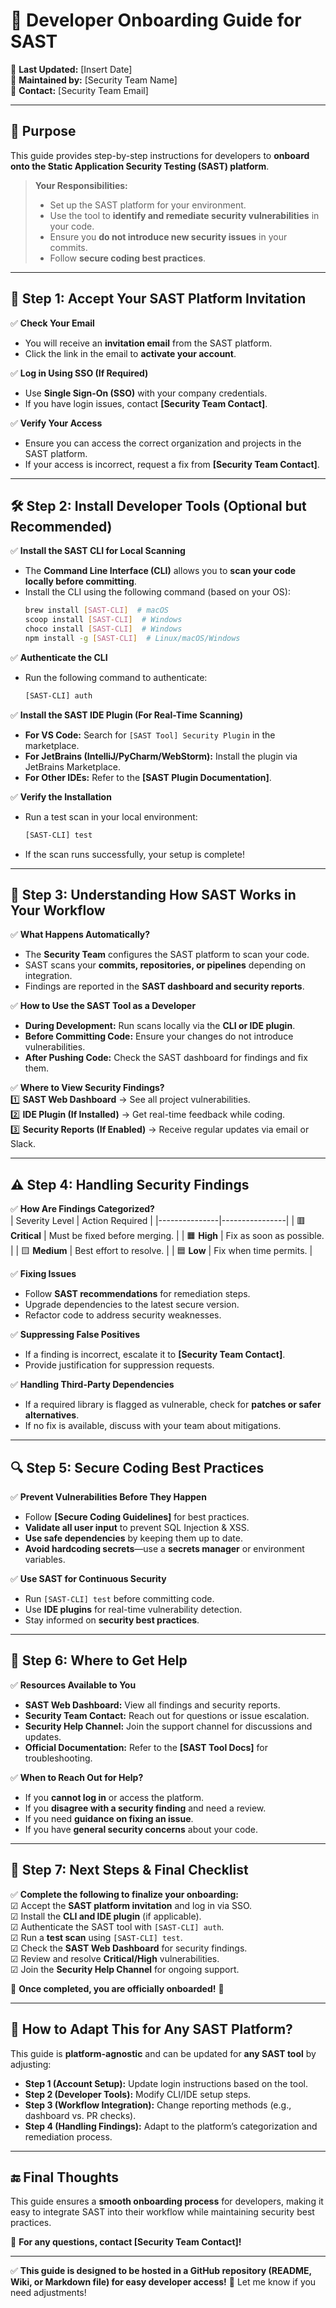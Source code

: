 # **🚀 Developer Onboarding Guide for SAST**  
📌 **Last Updated:** [Insert Date]  
📌 **Maintained by:** [Security Team Name]  
📌 **Contact:** [Security Team Email]  

---

## **📖 Purpose**  
This guide provides step-by-step instructions for developers to **onboard onto the Static Application Security Testing (SAST) platform**.  

> **Your Responsibilities:**  
> - Set up the SAST platform for your environment.  
> - Use the tool to **identify and remediate security vulnerabilities** in your code.  
> - Ensure you **do not introduce new security issues** in your commits.  
> - Follow **secure coding best practices**.  

---

## **📌 Step 1: Accept Your SAST Platform Invitation**  
✅ **Check Your Email**  
- You will receive an **invitation email** from the SAST platform.  
- Click the link in the email to **activate your account**.  

✅ **Log in Using SSO (If Required)**  
- Use **Single Sign-On (SSO)** with your company credentials.  
- If you have login issues, contact **[Security Team Contact]**.  

✅ **Verify Your Access**  
- Ensure you can access the correct organization and projects in the SAST platform.  
- If your access is incorrect, request a fix from **[Security Team Contact]**.  

---

## **🛠 Step 2: Install Developer Tools (Optional but Recommended)**  
✅ **Install the SAST CLI for Local Scanning**  
- The **Command Line Interface (CLI)** allows you to **scan your code locally before committing**.  
- Install the CLI using the following command (based on your OS):  
  ```bash
  brew install [SAST-CLI]  # macOS
  scoop install [SAST-CLI]  # Windows
  choco install [SAST-CLI]  # Windows
  npm install -g [SAST-CLI]  # Linux/macOS/Windows
  ```  

✅ **Authenticate the CLI**  
- Run the following command to authenticate:  
  ```bash
  [SAST-CLI] auth
  ```  

✅ **Install the SAST IDE Plugin (For Real-Time Scanning)**  
- **For VS Code:** Search for `[SAST Tool] Security Plugin` in the marketplace.  
- **For JetBrains (IntelliJ/PyCharm/WebStorm):** Install the plugin via JetBrains Marketplace.  
- **For Other IDEs:** Refer to the **[SAST Plugin Documentation]**.  

✅ **Verify the Installation**  
- Run a test scan in your local environment:  
  ```bash
  [SAST-CLI] test
  ```  
- If the scan runs successfully, your setup is complete!  

---

## **🔄 Step 3: Understanding How SAST Works in Your Workflow**  
✅ **What Happens Automatically?**  
- The **Security Team** configures the SAST platform to scan your code.  
- SAST scans your **commits, repositories, or pipelines** depending on integration.  
- Findings are reported in the **SAST dashboard and security reports**.  

✅ **How to Use the SAST Tool as a Developer**  
- **During Development:** Run scans locally via the **CLI or IDE plugin**.  
- **Before Committing Code:** Ensure your changes do not introduce vulnerabilities.  
- **After Pushing Code:** Check the SAST dashboard for findings and fix them.  

✅ **Where to View Security Findings?**  
1️⃣ **SAST Web Dashboard** → See all project vulnerabilities.  
2️⃣ **IDE Plugin (If Installed)** → Get real-time feedback while coding.  
3️⃣ **Security Reports (If Enabled)** → Receive regular updates via email or Slack.  

---

## **⚠ Step 4: Handling Security Findings**  
✅ **How Are Findings Categorized?**  
| Severity Level | Action Required |
|---------------|----------------|
| 🟥 **Critical** | Must be fixed before merging. |
| 🟧 **High** | Fix as soon as possible. |
| 🟨 **Medium** | Best effort to resolve. |
| 🟦 **Low** | Fix when time permits. |

✅ **Fixing Issues**  
- Follow **SAST recommendations** for remediation steps.  
- Upgrade dependencies to the latest secure version.  
- Refactor code to address security weaknesses.  

✅ **Suppressing False Positives**  
- If a finding is incorrect, escalate it to **[Security Team Contact]**.  
- Provide justification for suppression requests.  

✅ **Handling Third-Party Dependencies**  
- If a required library is flagged as vulnerable, check for **patches or safer alternatives**.  
- If no fix is available, discuss with your team about mitigations.  

---

## **🔍 Step 5: Secure Coding Best Practices**  
✅ **Prevent Vulnerabilities Before They Happen**  
- Follow **[Secure Coding Guidelines]** for best practices.  
- **Validate all user input** to prevent SQL Injection & XSS.  
- **Use safe dependencies** by keeping them up to date.  
- **Avoid hardcoding secrets**—use a **secrets manager** or environment variables.  

✅ **Use SAST for Continuous Security**  
- Run `[SAST-CLI] test` before committing code.  
- Use **IDE plugins** for real-time vulnerability detection.  
- Stay informed on **security best practices**.  

---

## **📖 Step 6: Where to Get Help**  
✅ **Resources Available to You**  
- **SAST Web Dashboard:** View all findings and security reports.  
- **Security Team Contact:** Reach out for questions or issue escalation.  
- **Security Help Channel:** Join the support channel for discussions and updates.  
- **Official Documentation:** Refer to the **[SAST Tool Docs]** for troubleshooting.  

✅ **When to Reach Out for Help?**  
- If you **cannot log in** or access the platform.  
- If you **disagree with a security finding** and need a review.  
- If you need **guidance on fixing an issue**.  
- If you have **general security concerns** about your code.  

---

## **🚀 Step 7: Next Steps & Final Checklist**  
✅ **Complete the following to finalize your onboarding:**  
☑ Accept the **SAST platform invitation** and log in via SSO.  
☑ Install the **CLI and IDE plugin** (if applicable).  
☑ Authenticate the SAST tool with `[SAST-CLI] auth`.  
☑ Run a **test scan** using `[SAST-CLI] test`.  
☑ Check the **SAST Web Dashboard** for security findings.  
☑ Review and resolve **Critical/High** vulnerabilities.  
☑ Join the **Security Help Channel** for ongoing support.  

🎯 **Once completed, you are officially onboarded!** 🎯  

---

## **📌 How to Adapt This for Any SAST Platform?**  
This guide is **platform-agnostic** and can be updated for **any SAST tool** by adjusting:  
- **Step 1 (Account Setup):** Update login instructions based on the tool.  
- **Step 2 (Developer Tools):** Modify CLI/IDE setup steps.  
- **Step 3 (Workflow Integration):** Change reporting methods (e.g., dashboard vs. PR checks).  
- **Step 4 (Handling Findings):** Adapt to the platform’s categorization and remediation process.  

---

## **🔚 Final Thoughts**  
This guide ensures a **smooth onboarding process** for developers, making it easy to integrate SAST into their workflow while maintaining security best practices.  

🚀 **For any questions, contact [Security Team Contact]!**  

---

✅ **This guide is designed to be hosted in a GitHub repository (README, Wiki, or Markdown file) for easy developer access!** 🚀 Let me know if you need adjustments!
